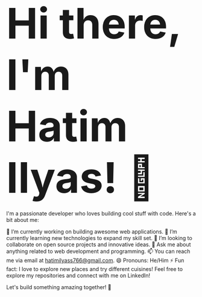 # <span style="font-size:4em;">Hi there, I'm Hatim Ilyas! 👋</span>

I'm a passionate developer who loves building cool stuff with code. Here's a bit about me:

🔭 I’m currently working on building awesome web applications.
🌱 I’m currently learning new technologies to expand my skill set.
👯 I’m looking to collaborate on open source projects and innovative ideas.
💬 Ask me about anything related to web development and programming.
📫 You can reach me via email at hatimilyass766@gmail.com.
😄 Pronouns: He/Him
⚡ Fun fact: I love to explore new places and try different cuisines!
Feel free to explore my repositories and connect with me on LinkedIn!

Let's build something amazing together! 🚀

